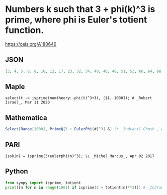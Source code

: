 # Numbers k such that 3 \+ phi\(k\)^3 is prime, where phi is Euler's totient function\.
https://oeis.org/A180646
## JSON
```JSON
[3, 4, 5, 6, 8, 10, 12, 17, 23, 32, 34, 40, 46, 48, 51, 53, 60, 64, 68, 80, 85, 96, 101, 102, 106, 107, 120, 125, 128, 136, 159, 160, 167, 170, 191, 192, 202, 204, 212, 213, 214, 235, 240, 249, 250, 267, 281, 284, 318, 319, 321, 332, 334, 339, 345, 355, 356, 368]
```
## Maple
```Maple
select(t -> isprime(numtheory:-phi(t)^3+3), [$1..1000]); # _Robert Israel_, Mar 11 2020
```
## Mathematica
```Mathematica
Select[Range[1000], PrimeQ[3 + EulerPhi[#]^3] &] (* _Indranil Ghosh_, Apr 02 2017 *)
```
## PARI
```PARI
isok(n) = isprime(3+eulerphi(n)^3); \\ _Michel Marcus_, Apr 02 2017
```
## Python
```Python
from sympy import isprime, totient
print([n for n in range(1001) if isprime(3 + totient(n)**3)]) # _Indranil Ghosh_, Apr 02 2017
```
